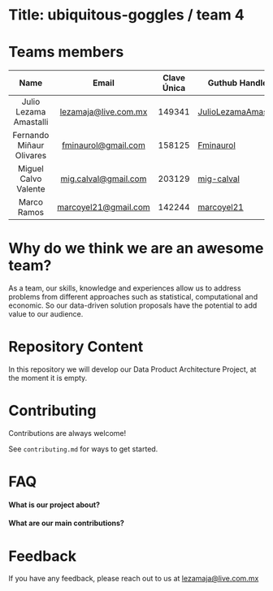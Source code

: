 # Title: ubiquitous-goggles / team 4

# Teams members 

|          Name          |         Email        | Clave Única | Guthub Handler                                                  |
|:----------------------:|:--------------------:|:-----------:|-----------------------------------------------------------------|
| Julio Lezama Amastalli | lezamaja@live.com.mx |    149341   | [JulioLezamaAmastalli](https://github.com/JulioLezamaAmastalli) |
|Fernando Miñaur Olivares| fminaurol@gmail.com  |    158125   | [Fminaurol](https://github.com/Fminaurol)                       |
| Miguel Calvo Valente   | mig.calval@gmail.com |    203129   | [mig-calval](https://github.com/mig-calval)                     |
| Marco Ramos            | marcoyel21@gmail.com |    142244   | [marcoyel21](https://github.com/marcoyel21)                     |

# Why do we think we are an awesome team?

As a team, our skills, knowledge and experiences allow us to address problems from different approaches such as statistical, computational and economic. So our data-driven solution proposals have the potential to add value to our audience.

# Repository Content 

In this repository we will develop our Data Product Architecture Project, at the moment it is empty.


# Contributing

Contributions are always welcome!

See `contributing.md` for ways to get started.

# FAQ

#### What is our project about?

#### What are our main contributions?

# Feedback

If you have any feedback, please reach out to us at lezamaja@live.com.mx

